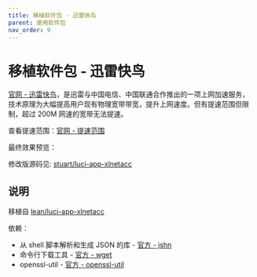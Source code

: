 ```yaml
---
title: 移植软件包 - 迅雷快鸟
parent: 使用软件包
nav_order: 9
---
```


# 移植软件包 - 迅雷快鸟

[官网 - 迅雷快鸟](https://k.xunlei.com/)，是迅雷与中国电信、中国联通合作推出的一项上网加速服务，技术原理为大幅提高用户现有物理宽带带宽，提升上网速度。但有提速范围但限制，超过 200M 网速的宽带无法提速。

查看提速范围：[官网 - 提速范围](https://k.xunlei.com/vip.html?type=kn#kn_box)

最终效果预览：



修改版源码见: [stuart/luci-app-xlnetacc](https://github.com/stuarthua/oh-my-openwrt/tree/master/stuart/luci-app-xlnetacc)

## 说明

移植自 [lean/luci-app-xlnetacc](https://github.com/coolsnowwolf/lede/tree/master/package/lean/luci-app-xlnetacc)

依赖：

* 从 shell 脚本解析和生成 JSON 的库 - [官方 - jshn](https://openwrt.org/packages/pkgdata/jshn)
* 命令行下载工具 - [官方 - wget](https://openwrt.org/packages/pkgdata/wget)
* openssl-util - [官方 - openssl-util](https://openwrt.org/packages/pkgdata/openssl-util)
